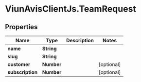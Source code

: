 # ViunAvisClientJs.TeamRequest

## Properties

| Name             | Type       | Description | Notes      |
| ---------------- | ---------- | ----------- | ---------- |
| **name**         | **String** |             |
| **slug**         | **String** |             |
| **customer**     | **Number** |             | [optional] |
| **subscription** | **Number** |             | [optional] |
